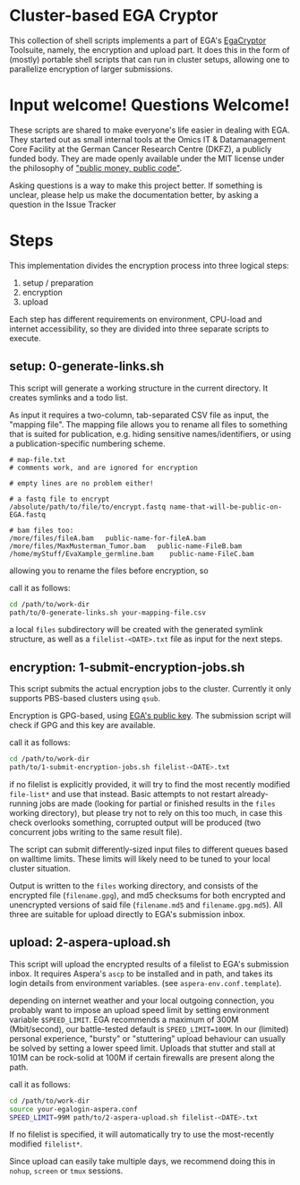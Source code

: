 # Cluster-based EGA Cryptor

This collection of shell scripts implements a part of EGA's [EgaCryptor](https://ega-archive.org/submission/tools/egacryptor)
Toolsuite, namely, the encryption and upload part. It does this in the form of
(mostly) portable shell scripts that can run in cluster setups, allowing one to
parallelize encryption of larger submissions.

# Input welcome! Questions Welcome!

These scripts are shared to make everyone's life easier in dealing with EGA.
They started out as small internal tools at the Omics IT & Datamanagement Core Facility at the German Cancer Research Centre (DKFZ), a publicly funded body.
They are made openly available under the MIT license under the philosophy of ["public money, public code"](https://publiccode.eu/).

Asking questions is a way to make this project better. If something is unclear,
please help us make the documentation better, by asking a question in the Issue
Tracker

# Steps

This implementation divides the  encryption process into three logical steps:

1. setup / preparation
2. encryption
3. upload

Each step has different requirements on environment, CPU-load and internet 
accessibility, so they are divided into three separate scripts to execute.

## setup: 0-generate-links.sh

This script will generate a working structure in the current directory. It
creates symlinks and a todo list.

As input it requires a two-column, tab-separated CSV file as input, the
"mapping file".
The mapping file allows you to rename all files to something that is suited for 
publication, e.g. hiding sensitive names/identifiers, or using a 
publication-specific numbering scheme.

```csv
# map-file.txt
# comments work, and are ignored for encryption

# empty lines are no problem either!

# a fastq file to encrypt
/absolute/path/to/file/to/encrypt.fastq name-that-will-be-public-on-EGA.fastq

# bam files too:
/more/files/fileA.bam   public-name-for-fileA.bam
/more/files/MaxMusterman_Tumor.bam   public-name-FileB.bam
/home/myStuff/EvaXample_germline.bam    public-name-FileC.bam
```

allowing you to rename the files before 
encryption, so

call it as follows:

```sh
cd /path/to/work-dir
path/to/0-generate-links.sh your-mapping-file.csv
```

a local `files` subdirectory will be created with the generated symlink 
structure, as well as a `filelist-<DATE>.txt` file as input for the next steps.

## encryption: 1-submit-encryption-jobs.sh

This script submits the actual encryption jobs to the cluster.
Currently it only supports PBS-based clusters using `qsub`.

Encryption is GPG-based, using 
[EGA's public key](https://ega-archive.org/submission/EGA_public_key).
The submission script will check if GPG and this key are available.

call it as follows:
```sh
cd /path/to/work-dir
path/to/1-submit-encryption-jobs.sh filelist-<DATE>.txt
```

if no filelist is explicitly provided, it will try to find the most recently
modified `file-list*` and use that instead.
Basic attempts to not restart already-running jobs are made (looking for partial
or finished results in the `files` working directory), but please try not to
rely on this too much, in case this check overlooks something, corrupted output
will be produced (two concurrent jobs writing to the same result file).

The script can submit differently-sized input files to different queues based on
walltime limits. These limits will likely need to be tuned to your local cluster
situation.

Output is written to the `files` working directory, and consists of the
encrypted file (`filename.gpg`), and md5 checksums for both encrypted and 
unencrypted versions of said file (`filename.md5` and `filename.gpg.md5`).
All three are suitable for upload directly to EGA's submission inbox.

## upload: 2-aspera-upload.sh

This script will upload the encrypted results of a filelist to EGA's submission
inbox. It requires Aspera's `ascp` to be installed and in path, and takes its
login details from environment variables. (see `aspera-env.conf.template`).

depending on internet weather and your local outgoing connection, you probably
want to impose an upload speed limit by setting environment variable
`$SPEED_LIMIT`. EGA recommends a maximum of 300M (Mbit/second), our 
battle-tested default is `SPEED_LIMIT=100M`.
In our (limited) personal experience, "bursty" or "stuttering" upload behaviour
can usually be solved by setting a lower speed limit. Uploads that stutter and 
stall at 101M can be rock-solid at 100M if certain firewalls are present along
the path.


call it as follows:
```sh
cd /path/to/work-dir
source your-egalogin-aspera.conf
SPEED_LIMIT=99M path/to/2-aspera-upload.sh filelist-<DATE>.txt
```

If no filelist is specified, it will automatically try to use the
most-recently modified `filelist*`.

Since upload can easily take multiple days, we recommend doing this in `nohup`,
`screen` or `tmux` sessions.

